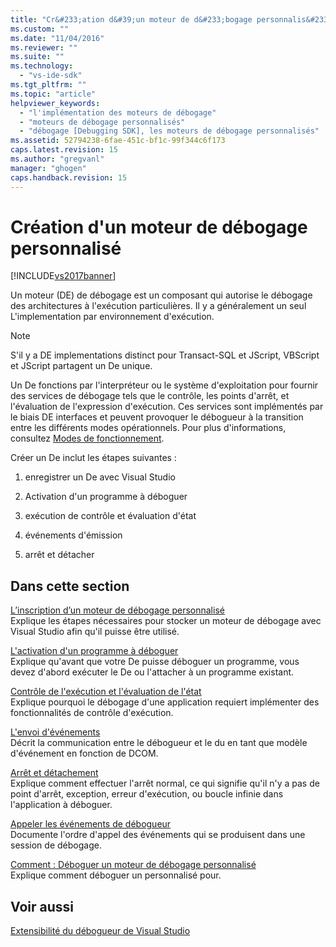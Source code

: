 ```yaml
---
title: "Cr&#233;ation d&#39;un moteur de d&#233;bogage personnalis&#233; | Microsoft Docs"
ms.custom: ""
ms.date: "11/04/2016"
ms.reviewer: ""
ms.suite: ""
ms.technology: 
  - "vs-ide-sdk"
ms.tgt_pltfrm: ""
ms.topic: "article"
helpviewer_keywords: 
  - "l'implémentation des moteurs de débogage"
  - "moteurs de débogage personnalisés"
  - "débogage [Debugging SDK], les moteurs de débogage personnalisés"
ms.assetid: 52794238-6fae-451c-bf1c-99f344c6f173
caps.latest.revision: 15
ms.author: "gregvanl"
manager: "ghogen"
caps.handback.revision: 15
---
```

# Cr&#233;ation d&#39;un moteur de d&#233;bogage personnalis&#233;
[!INCLUDE[vs2017banner](../../code-quality/includes/vs2017banner.md)]

Un moteur \(DE\) de débogage est un composant qui autorise le débogage des architectures à l'exécution particulières.  Il y a généralement un seul L'implementation par environnement d'exécution.  
  
> [!NOTE]
>  S'il y a DE implementations distinct pour Transact\-SQL et JScript, VBScript et JScript partagent un De unique.  
  
 Un De fonctions par l'interpréteur ou le système d'exploitation pour fournir des services de débogage tels que le contrôle, les points d'arrêt, et l'évaluation de l'expression d'exécution.  Ces services sont implémentés par le biais DE interfaces et peuvent provoquer le débogueur à la transition entre les différents modes opérationnels.  Pour plus d'informations, consultez [Modes de fonctionnement](../../extensibility/debugger/operational-modes.md).  
  
 Créer un De inclut les étapes suivantes :  
  
1.  enregistrer un De avec Visual Studio  
  
2.  Activation d'un programme à déboguer  
  
3.  exécution de contrôle et évaluation d'état  
  
4.  événements d'émission  
  
5.  arrêt et détacher  
  
## Dans cette section  
 [L’inscription d’un moteur de débogage personnalisé](../../extensibility/debugger/registering-a-custom-debug-engine.md)  
 Explique les étapes nécessaires pour stocker un moteur de débogage avec Visual Studio afin qu'il puisse être utilisé.  
  
 [L'activation d'un programme à déboguer](../../extensibility/debugger/enabling-a-program-to-be-debugged.md)  
 Explique qu'avant que votre De puisse déboguer un programme, vous devez d'abord exécuter le De ou l'attacher à un programme existant.  
  
 [Contrôle de l'exécution et l'évaluation de l'état](../../extensibility/debugger/execution-control-and-state-evaluation.md)  
 Explique pourquoi le débogage d'une application requiert implémenter des fonctionnalités de contrôle d'exécution.  
  
 [L'envoi d'événements](../../extensibility/debugger/sending-events.md)  
 Décrit la communication entre le débogueur et le du en tant que modèle d'événement en fonction de DCOM.  
  
 [Arrêt et détachement](../../extensibility/debugger/termination-and-detaching.md)  
 Explique comment effectuer l'arrêt normal, ce qui signifie qu'il n'y a pas de point d'arrêt, exception, erreur d'exécution, ou boucle infinie dans l'application à déboguer.  
  
 [Appeler les événements de débogueur](../../extensibility/debugger/calling-debugger-events.md)  
 Documente l'ordre d'appel des événements qui se produisent dans une session de débogage.  
  
 [Comment : Déboguer un moteur de débogage personnalisé](../../extensibility/debugger/how-to-debug-a-custom-debug-engine.md)  
 Explique comment déboguer un personnalisé pour.  
  
## Voir aussi  
 [Extensibilité du débogueur de Visual Studio](../../extensibility/debugger/visual-studio-debugger-extensibility.md)